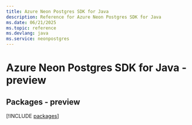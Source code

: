 ```yaml
---
title: Azure Neon Postgres SDK for Java
description: Reference for Azure Neon Postgres SDK for Java
ms.date: 06/21/2025
ms.topic: reference
ms.devlang: java
ms.service: neonpostgres
---
```

# Azure Neon Postgres SDK for Java - preview
## Packages - preview
[!INCLUDE [packages](neon-postgres-index.md)]